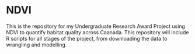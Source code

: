 # NDVI
This is the repository for my Undergraduate Research Award Project using NDVI to quantify 
habitat quality across Caanada. This repository will include R scripts for all stages of the project, 
from downloading the data to wrangling and modelling. 

